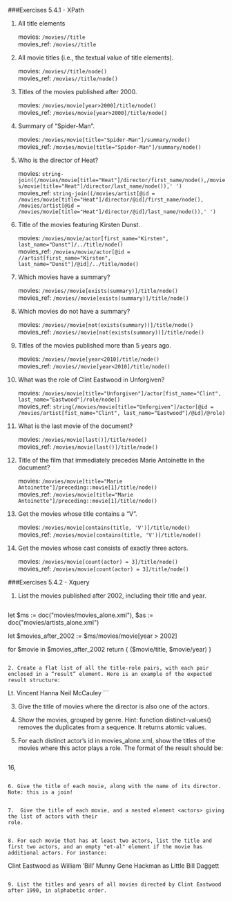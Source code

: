 ###Exercises 5.4.1 - XPath

1. All title elements
	
	movies: `/movies//title` <br>
	movies_ref: `/movies//title`

2. All movie titles (i.e., the textual value of title elements).
	
	movies: `/movies//title/node()` <br>
	movies_ref: `/movies//title/node()`
	
3. Titles of the movies published after 2000.

	movies: `/movies/movie[year>2000]/title/node()` <br>
	movies_ref: `/movies/movie[year>2000]/title/node()`

4. Summary of “Spider-Man”.

	movies: `/movies/movie[title="Spider-Man"]/summary/node()` <br>
	movies_ref: `/movies/movie[title="Spider-Man"]/summary/node()`

5. Who is the director of Heat?

	movies: `string-join((/movies/movie[title="Heat"]/director/first_name/node(),/movies/movie[title="Heat"]/director/last_name/node()),' ')` <br>
	movies_ref: `string-join((/movies/artist[@id = /movies/movie[title="Heat"]/director/@id]/first_name/node(),
/movies/artist[@id = /movies/movie[title="Heat"]/director/@id]/last_name/node()),' ')`

6. Title of the movies featuring Kirsten Dunst.

	movies: `/movies/movie/actor[first_name="Kirsten", last_name="Dunst"]/../title/node()`<br>
	movies_ref: `/movies/movie/actor[@id = //artist[first_name="Kirsten", last_name="Dunst"]/@id]/../title/node()`
	
7. Which movies have a summary?

	movies: `/movies//movie[exists(summary)]/title/node()`<br>
	movies_ref: `/movies//movie[exists(summary)]/title/node()`
	
8. Which movies do not have a summary?

	movies: `/movies//movie[not(exists(summary))]/title/node()`<br>
	movies_ref: `/movies//movie[not(exists(summary))]/title/node()`
	
9. Titles of the movies published more than 5 years ago.

	movies: `/movies//movie[year<2010]/title/node()`<br>
	movies_ref: `/movies//movie[year<2010]/title/node()`
	
10. What was the role of Clint Eastwood in Unforgiven?

	movies: `/movies/movie[title="Unforgiven"]/actor[fist_name="Clint", last_name="Eastwood"]/role/node()`<br>
	movies_ref: `string(/movies/movie[title="Unforgiven"]/actor[@id = /movies/artist[fist_name="Clint", last_name="Eastwood"]/@id]/@role)`
	
11. What is the last movie of the document?

	movies: `/movies/movie[last()]/title/node()`<br>
	movies_ref: `/movies/movie[last()]/title/node()`
	
12. Title of the film that immediately precedes Marie Antoinette in the document?

	movies: `/movies/movie[title="Marie Antoinette"]/preceding::movie[1]/title/node()`<br>
	movies_ref: `/movies/movie[title="Marie Antoinette"]/preceding::movie[1]/title/node()`
	
13. Get the movies whose title contains a “V”.

	movies: `/movies/movie[contains(title, 'V')]/title/node()` <br>
	movies_ref: `/movies/movie[contains(title, 'V')]/title/node()`
	
14. Get the movies whose cast consists of exactly three actors.

	movies: `/movies/movie[count(actor) = 3]/title/node()`<br>
	movies_ref: `/movies/movie[count(actor) = 3]/title/node()`
	
###Exercises 5.4.2 - Xquery

1. List the movies published after 2002, including their title and year.
    ```
let $ms := doc("movies/movies_alone.xml"),
    $as := doc("movies/artists_alone.xml")

let $movies_after_2002 := $ms/movies/movie[year > 2002]

for $movie in $movies_after_2002
    return <movie> { ($movie/title, $movie/year) } </movie>
```

2. Create a flat list of all the title-role pairs, with each pair enclosed in a “result” element. Here is an example of the expected result structure:

```
<results>
  <result>
<title>Heat</title>
  <role>Lt. Vincent Hanna</role>
</result>
<result>
  <title>Heat</title>
  <role>Neil McCauley</role>
</result>
</results>
```

3. Give the title of movies where the director is also one of the actors.

4. Show the movies, grouped by genre. Hint: function distinct-values() removes the duplicates
from a sequence. It returns atomic values.

5. For each distinct actor’s id in movies_alone.xml, show the titles of the movies where this actor
plays a role. The format of the result should be:

   ```
<actor>16,
<title>Match Point</title>
<title>Lost in Translation</title>
</actor>

```

6. Give the title of each movie, along with the name of its director. Note: this is a join!


7.  Give the title of each movie, and a nested element <actors> giving the list of actors with their
role.


8. For each movie that has at least two actors, list the title and first two actors, and an empty "et-al" element if the movie has additional actors. For instance:

   ```
<result>
<title>Unforgiven</title>
<actor>Clint Eastwood as William ’Bill’ Munny</actor>
<actor>Gene Hackman as Little Bill Daggett</actor>
<et-al/>
</result>

```

9. List the titles and years of all movies directed by Clint Eastwood after 1990, in alphabetic order.
